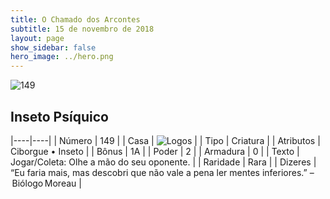 ```yaml
---
title: O Chamado dos Arcontes
subtitle: 15 de novembro de 2018
layout: page
show_sidebar: false
hero_image: ../hero.png
---
```


![149](https://cdn.keyforgegame.com/media/card_front/pt/341_149_GW4755VJMRRP_pt.png)

## Inseto Psíquico

|----|----|
| Número | 149 |
| Casa | ![Logos](https://archonarcana.com/images/thumb/c/ce/Logos.png/22px-Logos.png "Logos") |
| Tipo | Criatura |
| Atributos | Ciborgue • Inseto |
| Bônus | 1A |
| Poder | 2 |
| Armadura | 0 |
| Texto | Jogar/Coleta: Olhe a mão do seu  oponente. |
| Raridade | Rara |
| Dizeres | “Eu faria mais, mas descobri que não vale a pena ler mentes inferiores.” – Biólogo Moreau |
